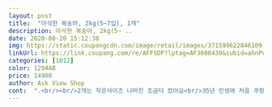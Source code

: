 ```yaml
---
layout: post 
title:  "아삭한 복숭아, 2kg(5~7입), 1개" 
description: 아삭한 복숭아, 2kg(5~ ..
date: 2020-08-20 15:12:38 
img: https://static.coupangcdn.com/image/retail/images/371599622846109-f6589a79-6d64-4460-a6e8-cde100cb5ba3.JPG 
linkUrl: https://link.coupang.com/re/AFFSDP?lptag=AF3600438&subid=ahnPublicAsk&pageKey=257598498&itemId=808294261&vendorItemId=5055527922&traceid=V0-113-44cd0f4d98fa38f7 
categories: [1012] 
color: 1294AB 
price: 14900 
author: Ask View Shop 
cont:  ".<br/><br/>2개는 작은사이즈 나머진 조금더 컸어요<br/>35년 인생에 처음 쿠팡으로 과일 시켰다가 두번다시는 안시키리라 다짐하네요.<br/> 울집앞에 드럽게 맛없는 과일파는곳이 있는데 거기보다 더하네요 ㅋㅋㅋㅋ 이걸 쓰다보니 이제 헛웃음이 나네요 ㅋㅋㅋ 이거 보시는 분들 잘대 사지마세요 그냥 길에 돈을 버리세요 그게 나아요.<br/><br/>5개남아 내일쯤 다 먹을지도 몰라 재구매하러 들어가니 품절이네요<br/>67개로 적혀있어서 개수를 세어보았는데 개수는 맞네요??? 그럼 8개 짜리에서 하나를 뺀건가요???<br/>6개가 들어있었고 크기도 성인 남자 주먹만한 크기로 들어있네요<br/>갠적으로 딱딱이를 좋아하거든요<br/>그나마 제일 달고 맛있네요ㅜ<br/>그래두 최근 사먹은 복숭아중 요거가<br/>그럼 kg이 넘는거에서 뺀건가라는 생각에 박스를 보니 2kg이라고 적혀있네요<br/>기대반 불안반으로 박스개봉하니 1개만 약간 많이 익었고 다른건 완전 딱딱이복숭아네요... <br/>겁나 좋은거^^<br/>기분 드럽게 나쁘고 뭐 이런 ... <br/>.<br/> 별의별 욕을 다했습니다.<br/><br/>나머진 씻어 물기제거하고 키친타올로 하나하나 감싸 냉장고로 직행<br/>돈주고 음식물쓰레기 사먹은 기분이네요<br/>먹어보니 완전 달진않지만 복숭아향도 나고 살짝 단맛도나요<br/>뭐 이정도면 긴장마끝 맛보는 복숭치고는 아주 굿이네요^^<br/>미리 장바구니에 담아놓았어요<br/>박스는 뜯어져 있고 알이 차있어야 할 자리에 아이스팩이... <br/><br/>복숭아를 겁나 좋아해서 새뵥1시가 넘은시간 좝수실거냐고 물어보니 냉큼 먹는다는 미래장모아들... <br/><br/>상태가 안좋게 온다는 상품평이 있긴 했지만 그래도 괜찮다는 상품평을 믿고 오후1시쯤 주문<br/>새뵥 1시넘어서 배송완료 되었다는 문자와 함께 사진전송<br/>색도 핑크핑크<br/>생각보다 달아서 너무 다행이었어요ㅎ<br/>아니 이딴걸 파는 판매자양반 양심을 음식물쓰레기 봉투에 버리셨나요??? 과일들이 다 고루 맛이 있을수 없다지만 어쩜 하나같이 일관적으로 아무맛도 안날수있을까요???<br/>아들 몇일을 복숭아 사달라했는데<br/>어쩔수없이 버리는카드로 구매했는데<br/>예전에 먹던 복숭아처럼 달고 단 그맛은 없는거같아요<br/>왠만하면 판매하시는 분들 먹고사는 문제니까 이리 쓰고 싶지 않은데 사진 보시면 알겠지만 저건 뭐죠????<br/>요놈의 코로나 때문에 대학생활의 낭만도 펼쳐보지 못하고 컴퓨터랑 한몸인듯 겜하시는 아들님ㅋㅋㅋ<br/>요정도로만 와도 복숭 계속구매할 생각입니다^^<br/>이게 뭐 니맛도아니고 내맛도 아니고 먹는거 가지고 장난치지 마시죠??? 14,900원이 아까워서 죽겠네요<br/>일단 받자마자 박스 개봉부터 기분 드러웠네요<br/>작년재작년만해도 복숭아하면 겁나 달았는데ㅜ<br/>장마때문인지, 요즘 복숭아들이 그런지<br/>장마철이었고해서 과일 안사먹으려했는데<br/>젤 실한놈으로 골라 복숭털 뽀득뽀득 씻어 제거하고... <br/>껍질고이벗겨 접시에 담아 열겜하는 아들주니 맛있다네요ㅎㅎ<br/>지금시간 새벽 두시 십분이네요 뭐 통화를 할 수도없고<br/>하.<br/> 하.<br/> 하.<br/> 하.<br/> 음식물 쓰레기 봉투에 쳐 버렸습니다.<br/><br/>하... <br/>.<br/>.<br/> 그냥 포장하는 사람이 배고파서 빼먹었다 생각하기로하고 뭐 맛만 있으면 용서하리라... <br/>.<br/><br/>하나는 어디로 사라진거죠????<br/>" 
---
```

